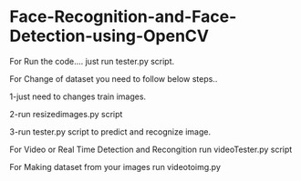 # Face-Recognition-and-Face-Detection-using-OpenCV

For Run the code.... just run tester.py script.

For Change of dataset you need to follow below steps..

1-just need to changes train images.

2-run resizedimages.py script 

3-run tester.py script to predict and recognize image.

For Video or Real Time Detection and Recongition run videoTester.py script

For Making dataset from your images run videotoimg.py
